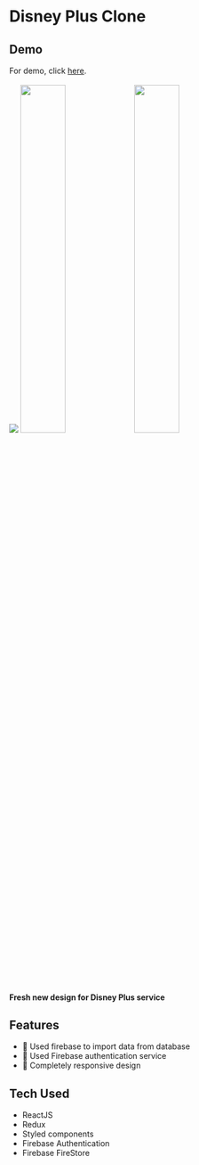 # Disney Plus Clone

## Demo

For demo, click <a href="https://disney-plus-f5746.firebaseapp.com/home" target="_blank">here</a>.
<br />
<br />
<img src="https://github.com/mrprince88/disney-plus/assets/123789913/1fc75501-ee63-42f9-b92d-870236aaa887">
<span>
<img src="https://github.com/mrprince88/disney-plus/assets/123789913/63448e90-13ca-4495-a54e-180838a1cd5e" width="40%">
<img src="https://github.com/mrprince88/disney-plus/assets/123789913/50e04c17-9b41-4296-af1a-526dfc691e65" width="40%">
</span>

<br />
<br />

#### Fresh new design for Disney Plus service

## Features
- 📌 Used firebase to import data from database
- 📌 Used Firebase authentication service
- 📌 Completely responsive design

## Tech Used
- ReactJS
- Redux
- Styled components
- Firebase Authentication
- Firebase FireStore



